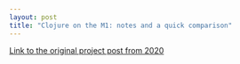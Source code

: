 ```yaml
---
layout: post
title: "Clojure on the M1: notes and a quick comparison"
---
```


[Link to the original project post from 2020](https://jme.github.io/clj-m1-notes/)










 




  

  
















